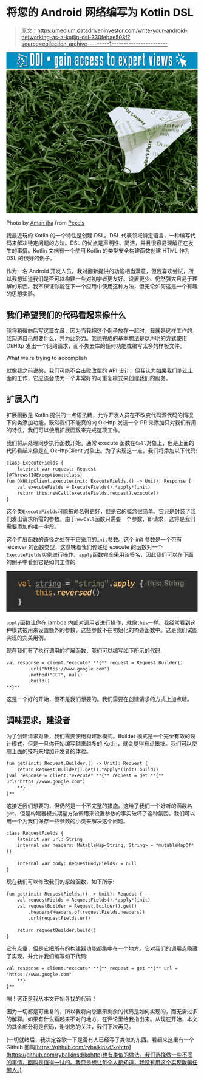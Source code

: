 # 将您的 Android 网络编写为 Kotlin DSL

> 原文：<https://medium.datadriveninvestor.com/write-your-android-networking-as-a-kotlin-dsl-330febae503f?source=collection_archive---------1----------------------->

[![](img/8558d682536a7a5795650ac1e75403de.png)](http://www.track.datadriveninvestor.com/1B9E)![](img/1d6466d5b0925e38dfef608476652dca.png)

Photo by [Aman jha](https://www.pexels.com/@amanjha?utm_content=attributionCopyText&utm_medium=referral&utm_source=pexels) from [Pexels](https://www.pexels.com/photo/receipt-folded-into-paper-plane-on-grass-707191/?utm_content=attributionCopyText&utm_medium=referral&utm_source=pexels)

我最近玩的 Kotlin 的一个特性是创建 DSL。DSL 代表领域特定语言，一种编写代码来解决特定问题的方法。DSL 的优点是声明性、简洁，并且很容易理解正在发生的事情。Kotlin 文档有一个使用 Kotlin 的类型安全构建函数创建 HTML 作为 DSL 的很好的例子。

作为一名 Android 开发人员，我对翻新提供的功能相当满意，但我喜欢尝试，所以我想知道我们是否可以构建一些对初学者更友好、设置更少、仍然强大且易于理解的东西。我不保证你能在下一个应用中使用这种方法，但无论如何这是一个有趣的思想实验。

## 我们希望我们的代码看起来像什么

我将稍微向后写这篇文章，因为当我把这个例子放在一起时，我就是这样工作的。我知道自己想要什么，并为此努力。我想完成的基本想法是以声明的方式使用 OkHttp 发出一个网络请求，而不失去库的任何功能或编写太多的样板文件。

What we’re trying to accomplish

就像我之前说的，我们可能不会击败改型的 API 设计，但我认为如果我们能让上面的工作，它应该会成为一个非常好的可重复模式来创建我们的服务。

## 扩展入门

扩展函数是 Kotlin 提供的一点语法糖，允许开发人员在不改变代码源代码的情况下向类添加功能。既然我们不能真的向 OkHttp 发送一个 PR 来添加只对我们有用的特性，我们可以使用扩展函数来完成这项工作。

我们将从处理同步执行函数开始。通常 execute 函数在`Call`对象上，但是上面的代码看起来像是在 OkHttpClient 对象上。为了实现这一点，我们将添加以下代码:

```
class ExecuteFields {
    lateinit var request: Request
}@Throws(IOException::class)
fun OkHttpClient.execute(init: ExecuteFields.() -> Unit): Response {
    val executeFields = ExecuteFields().*apply*(init)
    return this.newCall(executeFields.request).execute()
}
```

这个类`ExecuteFields`可能被命名得更好，但是它的概念很简单。它只是封装了我们发出请求所需的参数。由于`newCall`函数只需要一个参数，即请求，这将是我们需要添加的唯一字段。

这个扩展函数的奇怪之处在于它采用的`init`参数。这个 init 参数是一个带有 receiver 的函数类型，这意味着我们传递给 execute 的函数对一个`ExecuteFields`实例进行操作。`apply`函数完全采用该签名，因此我们可以在下面的例子中看到它是如何工作的:

![](img/bf44051e6c05e3d32f374126de1a5243.png)

`apply`函数让你在 lambda 内部对调用者进行操作，就像`this`一样。我经常看到这种模式被用来设置额外的参数，这些参数不在初始化的构造函数中。这是我们试图实现的完美用例。

现在我们有了执行调用的扩展函数，我们可以编写如下所示的代码:

```
val response = client.*execute* **{** request = Request.Builder()
        .url("https://www.google.com")
        .method("GET", null)
        .build()
**}**
```

这是一个好的开始，但不是我们想要的。我们需要在创建请求的方式上加点糖。

## 调味要求。建设者

为了创建请求对象，我们需要使用构建器模式。Builder 模式是一个完全有效的设计模式，但是一旦你开始编写越来越多的 Kotlin，就会觉得有点笨拙。我们可以使用上面的技巧来增加开发者的体验。

```
fun get(init: Request.Builder.() -> Unit): Request {
    return Request.Builder().get().*apply*(init).build()
}val response = client.*execute* **{** request = get **{** url("https://www.google.com")
    **}
}**
```

这接近我们想要的，但仍然是一个不完整的措施。这给了我们一个好听的函数名`get`，但是构建器模式期望方法调用来设置参数的事实破坏了这种氛围。我们可以用一个为我们保存一些参数的小类来解决这个问题。

```
class RequestFields {
    lateinit var url: String
    internal var headers: MutableMap<String, String> = *mutableMapOf*()

    internal var body: RequestBodyFields? = null
}
```

现在我们可以修改我们的原始函数，如下所示:

```
fun get(init: RequestFields.() -> Unit): Request {
    val requestFields = RequestFields().*apply*(init)
    val requestBuilder = Request.Builder().get()
        .headers(Headers.of(requestFields.headers))
        .url(requestFields.url)

    return requestBuilder.build()
}
```

它有点重，但是它把所有的构建器功能都集中在一个地方。它对我们的调用点隐藏了实现，并允许我们编写如下代码:

```
val response = client.*execute* **{** request = get **{** url = "https://www.google.com"
    **}
}**
```

嘣！这正是我从本文开始寻找的代码！

因为一切都是可重复的，所以我将向您展示剩余的代码是如何实现的，而无需过多的解释。如果有什么看起来不对的地方，在评论里给我指出来。从现在开始，本文的其余部分将是代码，谢谢您的关注，我们下次再见。

(一切就绪后，我决定谷歌一下是否有人已经写了类似的东西。看起来这里有一个 Github 回购[https://github.com/rybalkinsd/kohttp](https://github.com/rybalkinsd/kohttp)也有类似的做法。我们选择做一些不同的事情，回购是值得一试的。我只是想让每个人都知道，我没有用这个实现欺骗任何人。)
